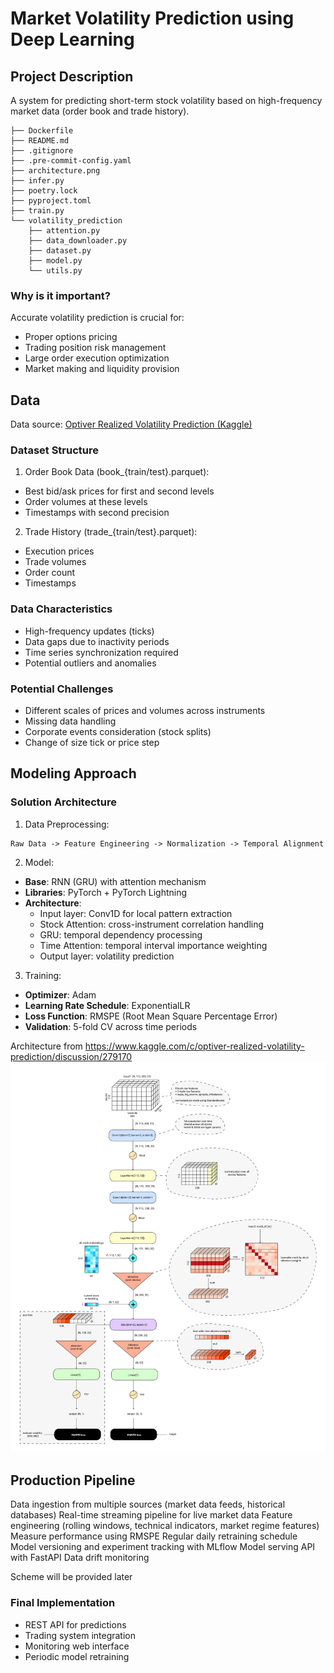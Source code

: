 # Market Volatility Prediction using Deep Learning

## Project Description

A system for predicting short-term stock volatility based on high-frequency market data (order book and trade history).

```
├── Dockerfile
├── README.md
├── .gitignore
├── .pre-commit-config.yaml
├── architecture.png
├── infer.py
├── poetry.lock
├── pyproject.toml
├── train.py
└── volatility_prediction
    ├── attention.py
    ├── data_downloader.py
    ├── dataset.py
    ├── model.py
    └── utils.py
```

### Why is it important?

Accurate volatility prediction is crucial for:
- Proper options pricing
- Trading position risk management
- Large order execution optimization
- Market making and liquidity provision

## Data

Data source: [Optiver Realized Volatility Prediction (Kaggle)](https://www.kaggle.com/c/optiver-realized-volatility-prediction/data)

### Dataset Structure

1. Order Book Data (book_{train/test}.parquet):
- Best bid/ask prices for first and second levels
- Order volumes at these levels
- Timestamps with second precision

2. Trade History (trade_{train/test}.parquet):
- Execution prices
- Trade volumes
- Order count
- Timestamps

### Data Characteristics

- High-frequency updates (ticks)
- Data gaps due to inactivity periods
- Time series synchronization required
- Potential outliers and anomalies

### Potential Challenges

- Different scales of prices and volumes across instruments
- Missing data handling
- Corporate events consideration (stock splits)
- Change of size tick or price step

## Modeling Approach

### Solution Architecture

1. Data Preprocessing:
```
Raw Data -> Feature Engineering -> Normalization -> Temporal Alignment
```

2. Model:
- **Base**: RNN (GRU) with attention mechanism
- **Libraries**: PyTorch + PyTorch Lightning
- **Architecture**:
  * Input layer: Conv1D for local pattern extraction
  * Stock Attention: cross-instrument correlation handling
  * GRU: temporal dependency processing
  * Time Attention: temporal interval importance weighting
  * Output layer: volatility prediction

3. Training:
- **Optimizer**: Adam
- **Learning Rate Schedule**: ExponentialLR
- **Loss Function**: RMSPE (Root Mean Square Percentage Error)
- **Validation**: 5-fold CV across time periods

Architecture from https://www.kaggle.com/c/optiver-realized-volatility-prediction/discussion/279170
![Architecture](/architecture.png)

## Production Pipeline

Data ingestion from multiple sources (market data feeds, historical databases)
Real-time streaming pipeline for live market data
Feature engineering (rolling windows, technical indicators, market regime features)
Measure performance using RMSPE
Regular daily retraining schedule
Model versioning and experiment tracking with MLflow
Model serving API with FastAPI
Data drift monitoring

Scheme will be provided later

### Final Implementation

- REST API for predictions
- Trading system integration
- Monitoring web interface
- Periodic model retraining
